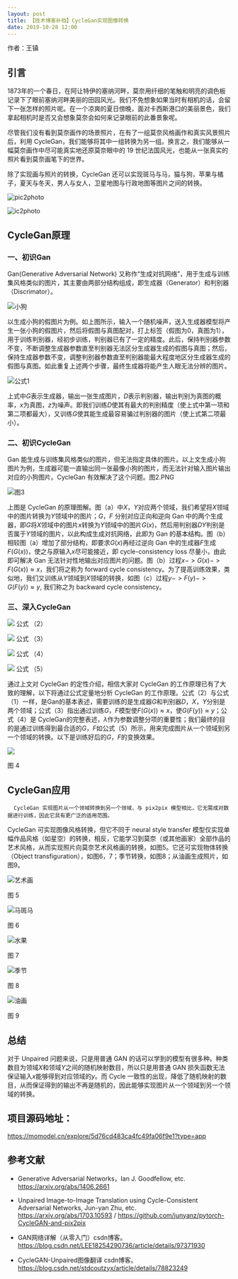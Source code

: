```yaml
---
layout: post
title: 【技术博客补档】CycleGan实现图像转换
date: 2019-10-28 12:00
---
```


作者：王镇 


## 引言
1873年的一个春日，在阿让特伊的塞纳河畔，莫奈用纤细的笔触和明亮的调色板记录下了眼前塞纳河畔美丽的田园风光。我们不免想象如果当时有相机的话，会留下一张怎样的照片呢。在一个凉爽的夏日傍晚，面对卡西斯港口的美丽景色，我们拿起相机时是否又会想象莫奈会如何来记录眼前的此番景象呢。

尽管我们没有看到莫奈画作的场景照片，在有了一组莫奈风格画作和真实风景照片后，利用 CycleGan，我们能够将其中一组转换为另一组。换言之，我们能够从一幅莫奈画作中尽可能真实地还原莫奈眼中的 19 世纪法国风光，也能从一张真实的照片看到莫奈画笔下的世界。

除了实现画与照片的转换，CycleGan 还可以实现斑马与马，猫与狗，苹果与橘子，夏天与冬天，男人与女人，卫星地图与行政地图等图片之间的转换。

![pic2photo](https://raw.githubusercontent.com/JiaoYuZhang/picRep/master/img/1568453829109-1a0d832f-9a2d-4017-ac84-8cc554c54530.png)      

![ic2photo](https://raw.githubusercontent.com/JiaoYuZhang/picRep/master/img/1568453854185-6fc01000-d38b-4ec7-bff2-4d617b949f90.png)


## CycleGan原理
### 一、初识Gan
Gan(Generative Adversarial Network) 又称作“生成对抗网络”，用于生成与训练集风格类似的图片，其主要由两部分结构组成，即生成器（Generator）和判别器（Discrimator）。

![小狗](https://raw.githubusercontent.com/JiaoYuZhang/picRep/master/img/1568511513680-00461b55-01af-4ecc-8b0e-3da3db260293.png)

以生成小狗的假图片为例。如上图所示，输入一个随机噪声，送入生成器模型将产生一张小狗的假图片，然后将假图与真图配对，打上标签（假图为0，真图为1），用于训练判别器，经初步训练，判别器已有了一定的精度。此后，保持判别器参数不变，不断调整生成器参数直至判别器无法区分生成器生成的假图与真图；然后，保持生成器参数不变，调整判别器参数直至判别器能最大程度地区分生成器生成的假图与真图。如此重复上述两个步骤，最终生成器将能产生人眼无法分辨的图片。

![公式1](https://imgbed.momodel.cn/201919121726-N.png)

上式中$G$表示生成器，输出一张生成图片，$D$表示判别器，输出判别为真图的概率，$x$为真图，$z$为噪声。即我们训练$D$使其有最大的判别精度（使上式中第一项和第二项都最大），又训练$G$使其能生成最容易骗过判别器的图片（使上式第二项最小）。

### 二、初识CycleGan
Gan 能生成与训练集风格类似的图片，但无法指定具体的图片。以上文生成小狗图片为例，生成器可能一直输出同一张最像小狗的图片，而无法针对输入图片输出对应的小狗图片。CycleGan 有效解决了这个问题。图2.PNG

![图3](https://raw.githubusercontent.com/JiaoYuZhang/picRep/master/img/1568518402552-baea15ae-4f02-4a07-8be0-794911168535.png)

上图是 CycleGan 的原理图解。图（a）中$X，Y$对应两个领域，我们希望将$X$领域中的图片转换为$Y$领域中的图片；$G$，$F$ 分别对应正向和逆向 Gan 中的两个生成器，即$G$将$X$领域中的图片$x$转换为$Y$领域中的图片$G(x)$，然后用判别器$DY$判别是否属于$Y$领域的图片，以此构成生成对抗网络，此即为 Gan 的基本结构。图（b）相较图（a）增加了部分结构，即要求$G(x)$再经过逆向 Gan 中的生成器$F$生成$F(G(x))$，使之与原输入$x$尽可能接近，即 cycle-consistency loss 尽量小，由此即可解决 Gan 无法针对性地输出对应图片的问题。图（b）过程$x->G(x)->F(G(x))≈x$，我们将之称为 forward cycle consistency。为了提高训练效果，类似地，我们又训练从$Y$领域到$X$领域的转换，如图（c）过程$y->F(y)->G(F(y))≈y$, 我们称之为 backward cycle consistency。

### 三、深入CycleGan

![](https://imgbed.momodel.cn/201919121727-D.png)   	  公式 （2）

![](https://imgbed.momodel.cn/201919121728-i.png)   	 公式 （3）

![](https://imgbed.momodel.cn/201919121729-y.png)   	  公式 （4）

![](https://imgbed.momodel.cn/201919121729-V.png)	公式 （5）

通过上文对 CycleGan 的定性介绍，相信大家对 CycleGan 的工作原理已有了大致的理解，以下将通过公式定量地分析 CycleGan 的工作原理。公式（2）与公式（1）一样，是Gan的基本表述，需要训练的是生成器$G$和判别器$D$，$X$，$Y$分别是两个领域；公式（3）指出通过训练$G，F$模型使$F(G(x))≈x$，使$G(F(y))≈y$；公式（4）是 CycleGan的完整表述，$λ$作为参数调整分项的重要性；我们最终的目的是通过训练得到最合适的$G，F$如公式（5）所示，用来完成图片从一个领域到另一个领域的转换。以下是训练好后的$G，F$的变换效果。

![](https://raw.githubusercontent.com/JiaoYuZhang/picRep/master/img/1568538682870-675d052b-e0ea-4f1d-bb18-eaaf55cc434c.png)

图 4


## CycleGan应用
      CycleGan 实现图片从一个领域转换到另一个领域，与 pix2pix 模型相比，它无需成对数据进行训练，因此它具有更广泛的适用范围。

CycleGan 可实现图像风格转换，但它不同于 neural style transfer 模型仅实现单幅作品风格（如星空）的转换，相反，它能学习到莫奈（或其他画家）全部作品的艺术风格，从而实现照片向莫奈艺术风格画的转换，如图5。它还可实现物体转换（Object transfiguration），如图6，7；季节转换，如图8；从油画生成照片，如图9。

![艺术画](https://raw.githubusercontent.com/JiaoYuZhang/picRep/master/img/1568551316534-dd888c71-1282-45b7-b131-0e9e4ff24ef2.png)

图 5

![马斑马](https://raw.githubusercontent.com/JiaoYuZhang/picRep/master/img/1568551346454-ba2327c4-300a-4a13-92a2-92b75cd8d069.png)

图 6

![水果](https://raw.githubusercontent.com/JiaoYuZhang/picRep/master/img/1568551364643-250cce39-fdca-434b-bc17-c196c5580142.png)

图 7

![季节](https://raw.githubusercontent.com/JiaoYuZhang/picRep/master/img/1568551418408-26ec88fa-0ae4-43d4-954f-b8ae1dfa775a.png)

图 8

![油画](https://raw.githubusercontent.com/JiaoYuZhang/picRep/master/img/1568551535577-a1ce8710-ca9c-4a90-bb95-4a51f0e46a7f.png)

图 9


## 总结
对于 Unpaired 问题来说，只是用普通 GAN 的话可以学到的模型有很多种。种类数目为领域$X$和领域$Y$之间的随机映射数目，所以只是用普通 GAN 损失函数无法保证输入$x$能够得到对应领域的$y$。而 Cycle 一致性的出现，降低了随机映射的数目，从而保证得到的输出不再是随机的，因此能够实现图片从一个领域到另一个领域的转换。

## 项目源码地址：
https://momodel.cn/explore/5d76cd483ca4fc49fa06f9e1?type=app 

## 参考文献
+ Generative Adversarial Networks，Ian J. Goodfellow, etc. https://arxiv.org/abs/1406.2661

+ Unpaired Image-to-Image Translation using Cycle-Consistent Adversarial Networks, Jun-yan Zhu, etc. https://arxiv.org/abs/1703.10593 / https://github.com/junyanz/pytorch-CycleGAN-and-pix2pix

+ GAN网络详解（从零入门）csdn博客。https://blog.csdn.net/LEE18254290736/article/details/97371930

+ CycleGAN-Unpaired图像翻译 csdn博客。https://blog.csdn.net/stdcoutzyx/article/details/78823249
